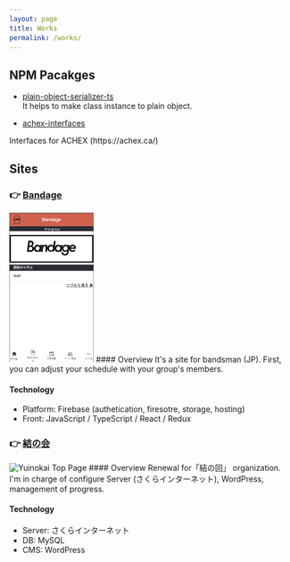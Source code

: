 ```yaml
---
layout: page
title: Works
permalink: /works/
---
```


## NPM Pacakges

* <a href="https://www.npmjs.com/package/plain-object-serializer-ts" target="_blank">plain-object-serializer-ts</a><br/>
It helps to make class instance to plain object.

* <a href="https://www.npmjs.com/package/achex-interfaces" target="_blank">achex-interfaces
</a>  
Interfaces for ACHEX (https://achex.ca/)

## Sites

### 👉 <a href="https://band-age.net" target="_blank">Bandage</a><br/>
<img src="../assets/Bandage-TOP.png" alt="Bandage Top Page" width="30%" />
#### Overview
It's a site for bandsman (JP).    
First, you can adjust your schedule with your group's members.

#### Technology
* Platform: Firebase (authetication, firesotre, storage, hosting)
* Front: JavaScript / TypeScript / React / Redux


### 👉 <a href="https://npoyui.com" target="_blank">結の会</a><br/>
<img src="../assets/Yuinokai-TOP.png" alt="Yuinokai Top Page">
#### Overview
Renewal for「結の回」 organization.   
I'm in charge of configure Server (さくらインターネット), WordPress, management of progress.

#### Technology
* Server: さくらインターネット
* DB: MySQL
* CMS: WordPress
